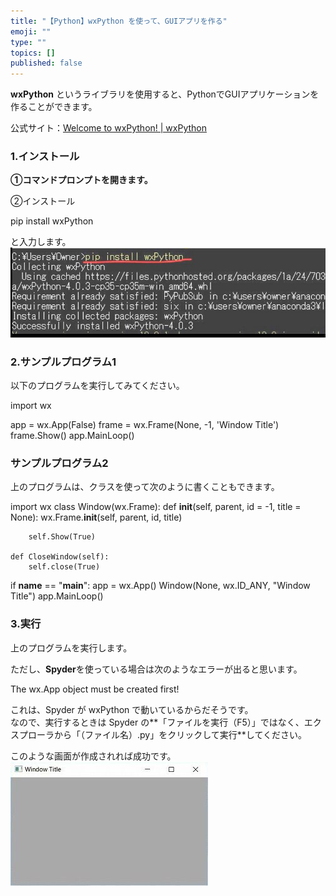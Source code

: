 ```yaml
---
title: "【Python】wxPython を使って、GUIアプリを作る"
emoji: ""
type: ""
topics: []
published: false
---
```


**wxPython** というライブラリを使用すると、PythonでGUIアプリケーションを作ることができます。

公式サイト：[Welcome to wxPython! | wxPython](https://wxpython.org/)

  
### 1.インストール

**➀コマンドプロンプトを開きます。**

②インストール

pip install wxPython

と入力します。  
![f:id:pythonjacascript:20180920002210j:plain:h200](/images/ppythonjacascript2018092020180920002210.jpg "f:id:pythonjacascript:20180920002210j:plain:h200")

  
### 2.サンプルプログラム1

以下のプログラムを実行してみてください。

import wx

app = wx.App(False)
frame = wx.Frame(None, -1, 'Window Title')
frame.Show()
app.MainLoop()

### サンプルプログラム2

上のプログラムは、クラスを使って次のように書くこともできます。

import wx
class Window(wx.Frame):
    def __init__(self, parent, id = -1, title = None):
        wx.Frame.__init__(self, parent, id, title)
        
        self.Show(True)
        
    def CloseWindow(self):
        self.close(True)
 
if __name__ == "__main__":
    app = wx.App()
    Window(None, wx.ID_ANY, "Window Title")
    app.MainLoop()

### 3.実行

上のプログラムを実行します。

ただし、**Spyder**を使っている場合は次のようなエラーが出ると思います。

 The wx.App object must be created first!

これは、Spyder が wxPython で動いているからだそうです。  
なので、実行するときは Spyder の**「ファイルを実行（F5）」ではなく、エクスプローラから「（ファイル名）.py」をクリックして実行**してください。

このような画面が作成されれば成功です。  
![f:id:pythonjacascript:20180922164446j:plain](/images/ppythonjacascript2018092220180922164446.jpg "f:id:pythonjacascript:20180922164446j:plain")
